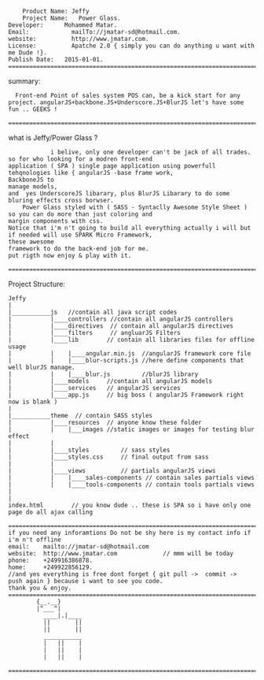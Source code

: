         Product Name: Jeffy
        Project Name:	Power Glass.
	Developer:		Mohammed Matar.
	Email:			  mailTo://jmatar-sd@hotmail.com.
	website:		  http://www.jmatar.com.
	License:		  Apatche 2.0 { simply you can do anything u want with me Dude !}.
	Publish Date:	2015-01-01.
	============================================================================================
summary:

      Front-end Point of sales system POS can, be a kick start for any project. angularJS+backbone.JS+Underscore.JS+BlurJS let's have some fun .. GEEKS !
     ============================================================================================

what is Jeffy/Power Glass ?

                i belive, only one developer can't be jack of all trades. so for who looking for a modren front-end
    application ( SPA ) single page application using powerfull tehqnologies like { angularJS -base frame work, 
    BackboneJS to
    manage models,
    and  yes UnderscoreJS libarary, plus BlurJS Libarary to do some bluring effects cross borwser.
        Power Glass styled with ( SASS - Syntaclly Awesome Style Sheet ) so you can do more than just coloring and
    margin components with css.
    Notice that i'm n't going to build all everything actually i will but if needed will use SPARK Micro Framework,
    these awesome
    framework to do the back-end job for me.
    put rigth now enjoy & play with it.

    ============================================================================================

Project Structure:

    Jeffy
    |
    |___________js   //contain all java script codes
    |           |____controllers //contain all angularJS controllers
    |           |____directives  // contain all angularJS directives
    |           |____filters     // angluarJS Filters
    |           |____lib        // contain all libraries files for offline usage
    |           |    |____angular.min.js  //angularJS framework core file
    |           |    |____blur-scripts.js //here define components that well blurJS manage.
    |           |    |____blur.js         //blurJS library
    |           |____models     //contain all angularJS models
    |           |____services   // angularJS services
    |           |____app.js     // big boss ( angularJS Framework right now is blank )
    |
    |___________theme  // contain SASS styles
    |           |____resources  // anyone know these folder
    |           |    |___images //static images or images for testing blur effect 
    |           |
    |           |____styles         // sass styles
    |           |____styles.css     // final output from sass 
    |           |
    |           |____views          // partials angularJS views 
    |           |    |____sales-components // contain sales partials views
    |           |    |____tools-components // contain tools partials views 
    |           
    |           
    index.html        // you know dude .. these is SPA so i have only one page do all ajax calling

    ============================================================================================
    if you need any inforamtions Do not be shy here is my contact info if i'm n't offline
    email:    mailto://jmatar-sd@hotmail.com
    website:  http://www.jmatar.com             // mmm will be today
    phone:    +249916386878.
    home:     +249922856129. 
    //and yes everything is free dont forget { git pull ->  commit ->  push again } because i want to see you code.
    thank you & enjoy.
    ============================================================================================
       		{__.__}
       		|^___^|
     	      ____|.|____
     	      ||       ||
              ||       ||
      	      ___________
     	      |   ||    |
     	      |   ||    |
              |   ||    | 
     ============================================================================================
